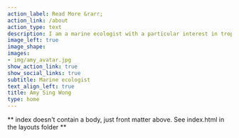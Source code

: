 ```yaml
---
action_label: Read More &rarr;
action_link: /about
action_type: text
description: I am a marine ecologist with a particular interest in tropical coastal ecosystems and extending to deep-sea environments. Focusing on the intersection of people and nature and how data can inform policy and conservation.
image_left: true
image_shape: 
images:
- img/amy_avatar.jpg
show_action_link: true
show_social_links: true
subtitle: Marine ecologist
text_align_left: true
title: Amy Sing Wong
type: home
---
```


** index doesn't contain a body, just front matter above.
See index.html in the layouts folder **
